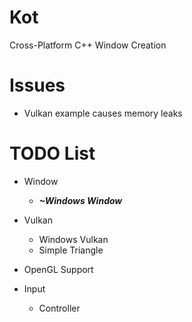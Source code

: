 # Kot
Cross-Platform C++ Window Creation

# Issues
  - Vulkan example causes memory leaks

# TODO List
  - Window
    - ***~Windows Window***

  - Vulkan
    - Windows Vulkan
    - Simple Triangle
    
  - OpenGL Support
    
  - Input
    - Controller